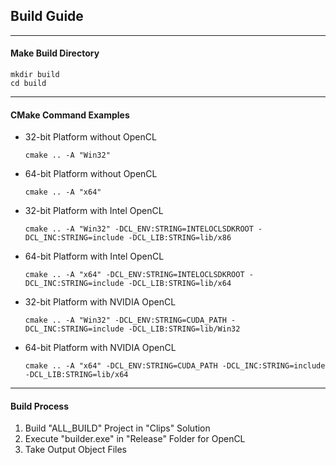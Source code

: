 ﻿## Build Guide

---
#### Make Build Directory
```
mkdir build
cd build
```

---
#### CMake Command Examples
* 32-bit Platform without OpenCL
  ```
  cmake .. -A "Win32"
  ```

* 64-bit Platform without OpenCL
  ```
  cmake .. -A "x64"
  ```

* 32-bit Platform with Intel OpenCL
  ```
  cmake .. -A "Win32" -DCL_ENV:STRING=INTELOCLSDKROOT -DCL_INC:STRING=include -DCL_LIB:STRING=lib/x86
  ```

* 64-bit Platform with Intel OpenCL
  ```
  cmake .. -A "x64" -DCL_ENV:STRING=INTELOCLSDKROOT -DCL_INC:STRING=include -DCL_LIB:STRING=lib/x64
  ```

* 32-bit Platform with NVIDIA OpenCL
  ```
  cmake .. -A "Win32" -DCL_ENV:STRING=CUDA_PATH -DCL_INC:STRING=include -DCL_LIB:STRING=lib/Win32
  ```

* 64-bit Platform with NVIDIA OpenCL
  ```
  cmake .. -A "x64" -DCL_ENV:STRING=CUDA_PATH -DCL_INC:STRING=include -DCL_LIB:STRING=lib/x64
  ```

---
#### Build Process
1. Build "ALL_BUILD" Project in "Clips" Solution
2. Execute "builder.exe" in "Release" Folder for OpenCL
3. Take Output Object Files
